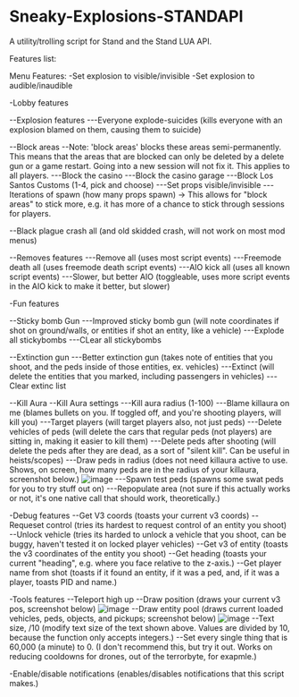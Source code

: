 # Sneaky-Explosions-STANDAPI

A utility/trolling script for Stand and the Stand LUA API.

Features list:

Menu Features:
-Set explosion to visible/invisible
-Set explosion to audible/inaudible

-Lobby features

--Explosion features
---Everyone explode-suicides (kills everyone with an explosion blamed on them, causing them to suicide)

--Block areas
--Note: 'block areas' blocks these areas semi-permanently. This means that the areas that are blocked can only be deleted by a delete gun or a game restart. Going into a new session will not fix it. This applies to all players.
---Block the casino
---Block the casino garage
---Block Los Santos Customs (1-4, pick and choose)
---Set props visible/invisible
---Iterations of spawn (how many props spawn) -> This allows for "block areas" to stick more, e.g. it has more of a chance to stick through sessions for players.

--Black plague crash all (and old skidded crash, will not work on most mod menus)

--Removes features
---Remove all (uses most script events)
---Freemode death all (uses freemode death script events)
---AIO kick all (uses all known script events)
---Slower, but better AIO (toggleable, uses more script events in the AIO kick to make it better, but slower)

-Fun features

--Sticky bomb Gun
---Improved sticky bomb gun (will note coordinates if shot on ground/walls, or entities if shot an entity, like a vehicle)
---Explode all stickybombs
---CLear all stickybombs

--Extinction gun
---Better extinction gun (takes note of entities that you shoot, and the peds inside of those entities, ex. vehicles)
---Extinct (will delete the entities that you marked, including passengers in vehicles)
---Clear extinc list

--Kill Aura
--Kill Aura settings
---Kill aura radius (1-100)
---Blame killaura on me (blames bullets on you. If toggled off, and you're shooting players, will kill you)
---Target players (will target players also, not just peds)
---Delete vehicles of peds (will delete the cars that regular peds (not players) are sitting in, making it easier to kill them)
---Delete peds after shooting (will delete the peds after they are dead, as a sort of "silent kill". Can be useful in heists/scopes)
---Draw peds in radius (does not need killaura active to use. Shows, on screen, how many peds are in the radius of your killaura, screenshot below.)
![image](https://user-images.githubusercontent.com/81401952/155092518-ee64f74c-1deb-4553-aea3-849c95b8a450.png)
---Spawn test peds (spawns some swat peds for you to try stuff out on)
---Repopulate area (not sure if this actually works or not, it's one native call that should work, theoretically.)

-Debug features
--Get V3 coords (toasts your current v3 coords)
--Requeset control (tries its hardest to request control of an entity you shoot)
--Unlock vehicle (tries its harded to unlock a vehicle that you shoot, can be buggy, haven't tested it on locked player vehicles)
--Get v3 of entity (toasts the v3 coordinates of the entity you shoot)
--Get heading (toasts your current "heading", e.g. where you face relative to the z-axis.)
--Get player name from shot (toasts if it found an entity, if it was a ped, and, if it was a player, toasts PID and name.)

-Tools features
--Teleport high up
--Draw position (draws your current v3 pos, screenshot below)
![image](https://user-images.githubusercontent.com/81401952/155093258-bae839c1-8d7b-4c89-921e-666b436dbbfe.png)
--Draw entity pool (draws current loaded vehicles, peds, objects, and pickups; screenshot below)
![image](https://user-images.githubusercontent.com/81401952/155093433-2b66cbf1-bc18-4975-8b75-efdd2d03764a.png)
--Text size, /10 (modify text size of the text shown above. Values are divided by 10, because the function only accepts integers.)
--Set every single thing that is 60,000 (a minute) to 0. (I don't recommend this, but try it out. Works on reducing cooldowns for drones, out of the terrorbyte, for exapmle.)

-Enable/disable notifications (enables/disables notifications that this script makes.)

